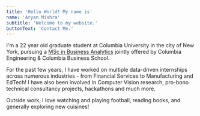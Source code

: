 ```yaml
---
title: 'Hello World! My name is'
name: 'Aryan Mishra'
subtitle: 'Welcome to my website.'
buttonText: 'Contact Me.'
---
```


I'm a 22 year old graduate student at Columbia University in the city of New York, pursuing a [MSc in Business Analytics](https://msba.engineering.columbia.edu/) jointly offered by Columbia Engineering & Columbia Business School.

For the past few years, I have worked on multiple data-driven internships across numerous industries - from Financial Services to Manufacturing and EdTech! I have also been involved in Computer Vision research, pro-bono technical consultancy projects, hackathons and much more.

Outside work, I love watching and playing football, reading books, and generally exploring new cuisines!
